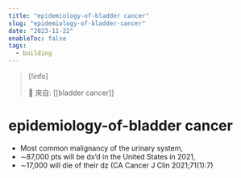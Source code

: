 ```yaml
---
title: "epidemiology-of-bladder cancer"
slug: "epidemiology-of-bladder-cancer"
date: "2023-11-22"
enableToc: false
tags:
  - building
---
```


> [!info]
>
> 🌱 來自: [[bladder cancer]]

# epidemiology-of-bladder cancer

- Most common malignancy of the urinary system,
- ∼87,000 pts will be dx’d in the United States in 2021,
- ∼17,000 will die of their dz (CA Cancer J Clin 2021;71(1):7)
